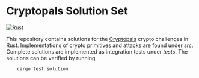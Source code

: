 # Cryptopals Solution Set

![Rust](https://github.com/fegge/cryptopals-rs/workflows/Rust/badge.svg?branch=master&event=push)

This repository contains solutions for the [Cryptopals](https://cryptopals.com) crypto
challenges in Rust. Implementations of crypto primitives and attacks are found
under *src*. Complete solutions are implemented as integration tests under
*tests*. The solutions can be verified by running

```bash
    cargo test solution
```
